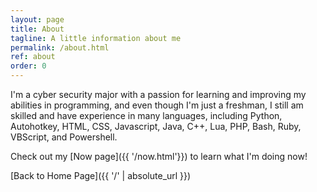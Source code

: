 ```yaml
---
layout: page
title: About
tagline: A little information about me
permalink: /about.html
ref: about
order: 0
---
```


I'm a cyber security major with a passion for learning and improving my abilities in programming, and even though I'm just a freshman, I still am skilled and have experience in many languages, including Python, Autohotkey, HTML, CSS, Javascript, Java, C++, Lua, PHP, Bash, Ruby, VBScript, and Powershell.


Check out my [Now page]({{ '/now.html'}}) to learn what I'm doing now!

[Back to Home Page]({{ '/' | absolute_url }})

